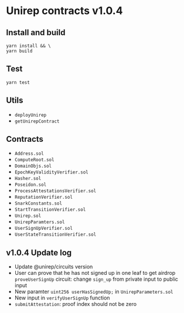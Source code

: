 # Unirep contracts v1.0.4

## Install and build
```shell
yarn install && \
yarn build
```

## Test
```shell
yarn test
```

## Utils
- `deployUnirep`
- `getUnirepContract`

## Contracts
- `Address.sol`
- `ComputeRoot.sol`
- `DomainObjs.sol`
- `EpochKeyValidityVerifier.sol`
- `Hasher.sol`
- `Poseidon.sol`
- `ProcessAttestationsVerifier.sol`
- `ReputationVerifier.sol`
- `SnarkConstants.sol`
- `StartTransitionVerifier.sol`
- `Unirep.sol`
- `UnirepParamters.sol`
- `UserSignUpVerifier.sol`
- `UserStateTransitionVerifier.sol`

## v1.0.4 Update log
- Update @unirep/circuits version
- User can prove that he has not signed up in one leaf to get airdrop
  `proveUserSignUp` circuit: change `sign_up` from private input to public input
- New paramter `uint256 userHasSignedUp;` in `UnirepParameters.sol`
- New input in `verifyUserSignUp` function
- `submitAttestation`: proof index should not be zero
